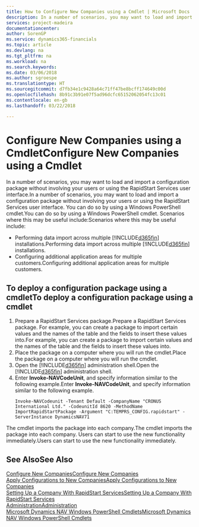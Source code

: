 ```yaml
---
title: How to Configure New Companies using a Cmdlet | Microsoft Docs
description: In a number of scenarios, you may want to load and import a configuration package without involving your users or using the RapidStart Services user interface. You can do so by using a Windows PowerShell cmdlet.
services: project-madeira
documentationcenter: 
author: SorenGP
ms.service: dynamics365-financials
ms.topic: article
ms.devlang: na
ms.tgt_pltfrm: na
ms.workload: na
ms.search.keywords: 
ms.date: 03/06/2018
ms.author: sgroespe
ms.translationtype: HT
ms.sourcegitcommit: d7fb34e1c9428a64c71ff47be8bcff174649c00d
ms.openlocfilehash: 8b91c3b91e07f5ad96dcfc65152062054fc13c01
ms.contentlocale: en-gb
ms.lasthandoff: 03/22/2018

---
```

# <a name="configure-new-companies-using-a-cmdlet"></a><span data-ttu-id="867c6-104">Configure New Companies using a Cmdlet</span><span class="sxs-lookup"><span data-stu-id="867c6-104">Configure New Companies using a Cmdlet</span></span>
<span data-ttu-id="867c6-105">In a number of scenarios, you may want to load and import a configuration package without involving your users or using the RapidStart Services user interface.</span><span class="sxs-lookup"><span data-stu-id="867c6-105">In a number of scenarios, you may want to load and import a configuration package without involving your users or using the RapidStart Services user interface.</span></span> <span data-ttu-id="867c6-106">You can do so by using a Windows PowerShell cmdlet.</span><span class="sxs-lookup"><span data-stu-id="867c6-106">You can do so by using a Windows PowerShell cmdlet.</span></span> <span data-ttu-id="867c6-107">Scenarios where this may be useful include:</span><span class="sxs-lookup"><span data-stu-id="867c6-107">Scenarios where this may be useful include:</span></span>  

- <span data-ttu-id="867c6-108">Performing data import across multiple [!INCLUDE[d365fin](includes/d365fin_md.md)] installations.</span><span class="sxs-lookup"><span data-stu-id="867c6-108">Performing data import across multiple [!INCLUDE[d365fin](includes/d365fin_md.md)] installations.</span></span>
- <span data-ttu-id="867c6-109">Configuring additional application areas for multiple customers.</span><span class="sxs-lookup"><span data-stu-id="867c6-109">Configuring additional application areas for multiple customers.</span></span>  

## <a name="to-deploy-a-configuration-package-using-a-cmdlet"></a><span data-ttu-id="867c6-110">To deploy a configuration package using a cmdlet</span><span class="sxs-lookup"><span data-stu-id="867c6-110">To deploy a configuration package using a cmdlet</span></span>  

1. <span data-ttu-id="867c6-111">Prepare a RapidStart Services package.</span><span class="sxs-lookup"><span data-stu-id="867c6-111">Prepare a RapidStart Services package.</span></span> <span data-ttu-id="867c6-112">For example, you can create a package to import certain values and the names of the table and the fields to insert these values into.</span><span class="sxs-lookup"><span data-stu-id="867c6-112">For example, you can create a package to import certain values and the names of the table and the fields to insert these values into.</span></span>  
2. <span data-ttu-id="867c6-113">Place the package on a computer where you will run the cmdlet.</span><span class="sxs-lookup"><span data-stu-id="867c6-113">Place the package on a computer where you will run the cmdlet.</span></span>  
3. <span data-ttu-id="867c6-114">Open the [!INCLUDE[d365fin](includes/d365fin_md.md)] administration shell.</span><span class="sxs-lookup"><span data-stu-id="867c6-114">Open the [!INCLUDE[d365fin](includes/d365fin_md.md)] administration shell.</span></span>  
4. <span data-ttu-id="867c6-115">Enter **Invoke-NAVCodeUnit**, and specify information similar to the following example.</span><span class="sxs-lookup"><span data-stu-id="867c6-115">Enter **Invoke-NAVCodeUnit**, and specify information similar to the following example.</span></span>  
    ```  
    Invoke-NAVCodeunit -Tenant Default -CompanyName "CRONUS International Ltd." -CodeunitId 8620 -MethodName ImportRapidStartPackage -Argument "C:TEMPRS_CONFIG.rapidstart" -ServerInstance DynamicsNAV71  

    ```
<span data-ttu-id="867c6-116">The cmdlet imports the package into each company.</span><span class="sxs-lookup"><span data-stu-id="867c6-116">The cmdlet imports the package into each company.</span></span> <span data-ttu-id="867c6-117">Users can start to use the new functionality immediately.</span><span class="sxs-lookup"><span data-stu-id="867c6-117">Users can start to use the new functionality immediately.</span></span>  

## <a name="see-also"></a><span data-ttu-id="867c6-118">See Also</span><span class="sxs-lookup"><span data-stu-id="867c6-118">See Also</span></span>  
[<span data-ttu-id="867c6-119">Configure New Companies</span><span class="sxs-lookup"><span data-stu-id="867c6-119">Configure New Companies</span></span>](admin-how-to-configure-new-companies.md)  
[<span data-ttu-id="867c6-120">Apply Configurations to New Companies</span><span class="sxs-lookup"><span data-stu-id="867c6-120">Apply Configurations to New Companies</span></span>](admin-apply-configuration-to-new-companies.md)  
[<span data-ttu-id="867c6-121">Setting Up a Company With RapidStart Services</span><span class="sxs-lookup"><span data-stu-id="867c6-121">Setting Up a Company With RapidStart Services</span></span>](admin-set-up-a-company-with-rapidstart.md)  
[<span data-ttu-id="867c6-122">Administration</span><span class="sxs-lookup"><span data-stu-id="867c6-122">Administration</span></span>](admin-setup-and-administration.md)  
[<span data-ttu-id="867c6-123">Microsoft Dynamics NAV Windows PowerShell Cmdlets</span><span class="sxs-lookup"><span data-stu-id="867c6-123">Microsoft Dynamics NAV Windows PowerShell Cmdlets</span></span>](/dynamics-nav/microsoft-dynamics-nav-windows-powershell-cmdlets)

